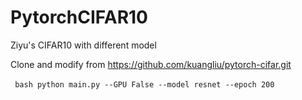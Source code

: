# PytorchCIFAR10
Ziyu's CIFAR10 with different model

Clone and modify from
https://github.com/kuangliu/pytorch-cifar.git

` ` ` bash
python main.py --GPU False --model resnet --epoch 200
` ` `
